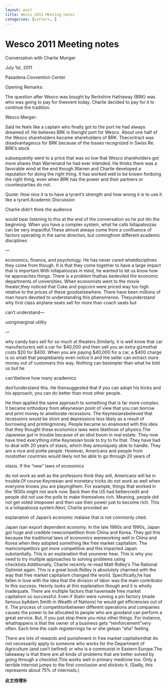 ```yaml
---
layout: post
title: Wesco 2011 Meeting notes
categories: [Letters, ]
---
```




 # Wesco 2011 Meeting notes

Conversation with Charlie Munger

July 1st, 2011

Pasadena Convention Center 

Opening Remarks:

The question after Wesco was bought by Berkshire Hathaway (BRK) was who was going to pay for theevent today. Charlie decided to pay for it to continue the tradition.

Wesco Merger:

Said he feels like a captain who finally got to the port he had always dreamed of. He believes BRK is theright port for Wesco. About one half of the Wesco shareholders became shareholders of BRK. Thecontract was disadvantageous for BRK because of the losses recognized in Swiss Re. BRK’s stock

subsequently went to a price that was so low that Wesco shareholders got more shares than Warrenand he had ever intended. He thinks there was a favorable wind at the end though.Warren and Charlie developed a reputation for doing the right thing. It has worked well to be known fordoing the right thing, even when BRK has the power and their partners or counterparties do not.

Quote: How nice it is to have a tyrant’s strength and how wrong it is to use it like a tyrant.Academic Discussion

Charlie didn’t think the audience

would bear listening to this at the end of the conversation so he put itin the beginning. When you have a complex system, what he calls lollapaloozas can be very impactful.These almost always come from a confluence of factors operating in the same direction, but comingfrom different academic disciplines

—

economics, finance, and psychology. He has never cared whatdisciplines they come from though. It is that they come together to have a large impact that is important.With lollapaloozas in mind, he wanted to let us know how he approaches things. There is a problem thathas bedeviled the economic departments of universities. When economists went to the movie theater,they noticed that Coke and popcorn were priced way too high relative to the prices of these goodselsewhere. There have been millions of man hours devoted to understanding this phenomenon. Theyunderstand why first class airplane seats sell for more than coach seats but

can’t understand—

usingmarginal utility

—

why candy bars sell for so much at theaters.Similarly, it is well know that car manufacturers sell a car for $40,000 and then sell you an extra gizmothat costs $20 for $400. When you are paying $40,000 for a car, a $400 charge is so small that peoplebarely even notice it and the seller can extract more money out of customers this way. Nothing can besimpler than what he told us but he

can’tbelieve how many academics

don’tunderstand this. He thensuggested that if you can adopt his tricks and his approach, you can do better than most other people.



He then applied the same approach to something that is far more complex. It became orthodoxy from aKeynesian point of view that you can borrow and print money to ameliorate recessions. The Keynesiansbelieved that recessions would be short and depressions less likely as a result of borrowing and printingmoney. People became so enamored with this idea that they thought these economics laws were likethose of physics.The Japanese got in trouble because of an idiot boom in real estate. They now have tried everything inthe Keynesian book to try to fix that. They have had to deal with 20 years of stasis, which they areuniquely able to handle. They are a nice and polite people. However, Americans and people from mostother countries would likely not be able to go through 20 years of 

stasis. If the “new” laws of economics

do not work as well as the professors think they will, Americans will be in trouble.Of course Keynesian and monetary tricks do not work as well when everyone knows you are playingthem. For example, things that worked in the 1930s might not work now. Back then the US had bettercredit and people did not use the polls to make themselves rich. Meaning, people did not get voted intopower and then use their power just to become rich. This is a lollapalooza system.Next, Charlie provided an

explanation of Japan’s economic malaise that is not commonly cited.

Japan isan export dependent economy. In the late 1980s and 1990s, Japan got huge and credible newcompetition from China and Korea. They got this because the traditional laws of economics wereworking well in China and Korea when they adopted something like free market capitalism. The maincompetitors got more competitive and this impacted Japan substantially. This is an explanation that younever hear. This is why you need to try multiple approaches to solving problems using checklists.Additionally, Charlie recently re-read Matt Ridley’s The Rational Optimist again. This is a great book.Ridley is absolutely charmed with the way that free market capitalism changed the world. Specifically,he has fallen in love with the idea that the division of labor was the main contributor to this success. Heonly looks at this explanation though and it is wholly inadequate. There are multiple factors that havemade free market capitalism so successful. Even if Stalin were running a pin factory (made famous byAdam Smith in Wealth of Nations) he would get efficiencies out of it. The process of competitionbetween different operations and companies causes the power to be allocated to people who are goodand can perform a great service. But, if you just stop there you miss other things. For instance, whathappens is that the owner of a business gets “reinforcement”very often. Each time the cash registerrings he or she getsan “aha” feeling

There are lots of rewards and punishment in free market capitalismthat do not necessarily apply to someone who works for the Department of Agriculture (and can’t befired) or who is a communist in Eastern Europe.The takeaway is that there are all kinds of problems that are better solved by going through a checklist.This works well in primary medicine too. Only a terrible internist jumps to the first conclusion and sticksto it. (Sadly, this represents about 75% of internists.)

**此文待增补**